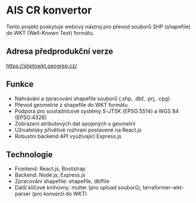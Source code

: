# AIS CR konvertor

Tento projekt poskytuje webový nástroj pro převod souborů SHP (shapefile) do WKT (Well-Known Text) formátu.

## Adresa předprodukční verze

https://shptowkt.geogrep.cz/

## Funkce

* Nahrávání a zpracování shapefile souborů (.shp, .dbf, .prj, .cpg)
* Převod geometrie z shapefile do WKT formátu
* Podpora pro souřadnicové systémy S-JTSK (EPSG:5514) a WGS 84 (EPSG:4326)
* Zobrazení atributových dat spojených s geometrií
* Uživatelsky přívětivé rozhraní postavené na React.js
* Robustní backend API využívající Express.js

## Technologie

* Frontend: React.js, Bootstrap
* Backend: Node.js, Express.js
* Zpracování shapefile: shapefile, dbffile
* Další klíčové knihovny: multer (pro upload souborů), terraformer-wkt-parser (pro konverzi do WKT)
 
